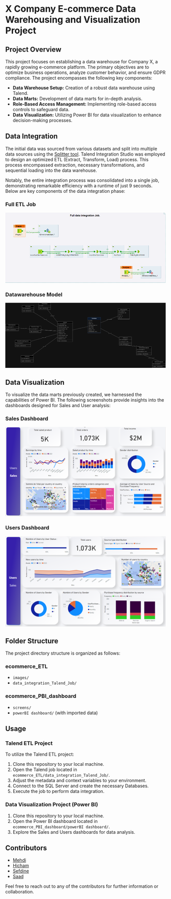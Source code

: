 # X Company E-commerce Data Warehousing and Visualization Project

## Project Overview

This project focuses on establishing a data warehouse for Company X, a rapidly growing e-commerce platform. The primary objectives are to optimize business operations, analyze customer behavior, and ensure GDPR compliance. The project encompasses the following key components:

- **Data Warehouse Setup:** Creation of a robust data warehouse using Talend.
- **Data Marts:** Development of data marts for in-depth analysis.
- **Role-Based Access Management:** Implementing role-based access controls to safeguard data.
- **Data Visualization:** Utilizing Power BI for data visualization to enhance decision-making processes.

## Data Integration

The initial data was sourced from various datasets and split into multiple data sources using the [Splitter tool](https://github.com/Sefdine/data_splitter/tree/main/Splitter_for_talend_integration). Talend Integration Studio was employed to design an optimized ETL (Extract, Transform, Load) process. This process encompassed extraction, necessary transformations, and sequential loading into the data warehouse. 

Notably, the entire integration process was consolidated into a single job, demonstrating remarkable efficiency with a runtime of just 9 seconds. Below are key components of the data integration phase:

### Full ETL Job
![Full ETL Job](ecommerce_ETL/images/fulltransformation.png)

### Datawarehouse Model
![Datawarehouse Model](ecommerce_ETL/images/model.png)

## Data Visualization

To visualize the data marts previously created, we harnessed the capabilities of Power BI. The following screenshots provide insights into the dashboards designed for Sales and User analysis:

### Sales Dashboard
![Sales Dashboard](ecommerce_PBI_dashboard/screens/sales.png)

### Users Dashboard
![Users Dashboard](ecommerce_PBI_dashboard/screens/users.png)

## Folder Structure

The project directory structure is organized as follows:

### ecommerce_ETL
- `images/`
- `data_integration_Talend_Job/`

### ecommerce_PBI_dashboard
- `screens/`
- `powerBI dashboard/` (with imported data)

## Usage

### Talend ETL Project
To utilize the Talend ETL project:

1. Clone this repository to your local machine.
2. Open the Talend job located in `ecommerce_ETL/data_integration_Talend_Job/`.
3. Adjust the metadata and context variables to your environment.
4. Connect to the SQL Server and create the necessary Databases.
5. Execute the job to perform data integration.

### Data Visualization Project (Power BI)

1. Clone this repository to your local machine.
2. Open the Power BI dashboard located in `ecommerce_PBI_dashboard/powerBI dashboard/`.
3. Explore the Sales and Users dashboards for data analysis.

## Contributors

- [Mehdi](https://github.com/Midofd)
- [Hicham](https://github.com/NadirHicham)
- [Sefdine](https://github.com/Sefdine)
- [Saad](https://github.com/SAAD-BEN)

Feel free to reach out to any of the contributors for further information or collaboration.

